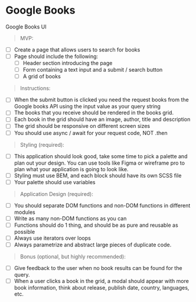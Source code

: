 # Google Books

Google Books UI

> MVP:

- [ ] Create a page that allows users to search for books
- [ ] Page should include the following:
  - [ ] Header section introducing the page
  - [ ] Form containing a text input and a submit / search button
  - [ ] A grid of books

> Instructions:

- [ ] When the submit button is clicked you need the request books from the Google books API using the input value as your query string
- [ ] The books that you receive should be rendered in the books grid.
- [ ] Each book in the grid should have an image, author, title and description
- [ ] The grid should be responsive on different screen sizes
- [ ] You should use async / await for your request code, NOT .then

> Styling (required):

- [ ] This application should look good, take some time to pick a palette and plan out your design. You can use tools like Figma or wireframe pro to plan what your application is going to look like.
- [ ] Styling must use BEM, and each block should have its own SCSS file
- [ ] Your palette should use variables

> Application Design (required):

- [ ] You should separate DOM functions and non-DOM functions in different modules
- [ ] Write as many non-DOM functions as you can
- [ ] Functions should do 1 thing, and should be as pure and reusable as possible
- [ ] Always use iterators over loops
- [ ] Always parametrize and abstract large pieces of duplicate code.

> Bonus (optional, but highly recommended):

- [ ] Give feedback to the user when no book results can be found for the query.
- [ ] When a user clicks a book in the grid, a modal should appear with more book information, think about release, publish date, country, languages, etc.

